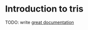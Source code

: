 # Introduction to tris

TODO: write [great documentation](http://jacobian.org/writing/what-to-write/)
